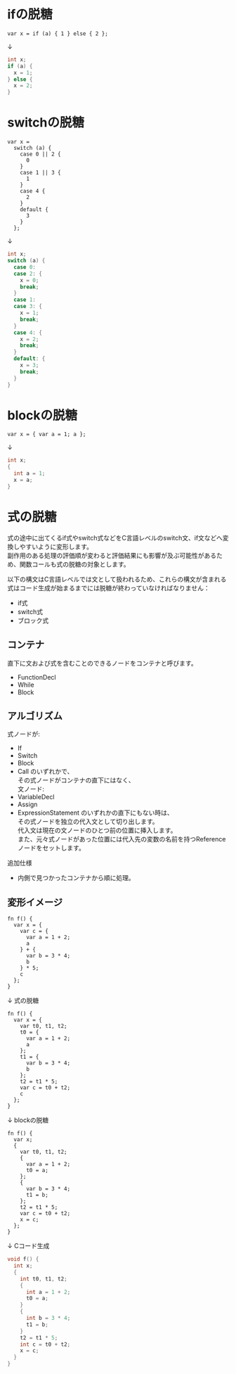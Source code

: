 # ifの脱糖
```
var x = if (a) { 1 } else { 2 };
```
↓
```c
int x;
if (a) {
  x = 1;
} else {
  x = 2;
}
```

# switchの脱糖
```
var x =
  switch (a) {
    case 0 || 2 {
      0
    }
    case 1 || 3 {
      1
    }
    case 4 {
      2
    }
    default {
      3
    }
  };
```
↓
```c
int x;
switch (a) {
  case 0:
  case 2: {
    x = 0;
    break;
  }
  case 1:
  case 3: {
    x = 1;
    break;
  }
  case 4: {
    x = 2;
    break;
  }
  default: {
    x = 3;
    break;
  }
}
```

# blockの脱糖
```
var x = { var a = 1; a };
```
↓
```c
int x;
{
  int a = 1;
  x = a;
}
```

# 式の脱糖
式の途中に出てくるif式やswitch式などをC言語レベルのswitch文、if文などへ変換しやすいように変形します。  
副作用のある処理の評価順が変わると評価結果にも影響が及ぶ可能性があるため、関数コールも式の脱糖の対象とします。  

以下の構文はC言語レベルでは文として扱われるため、これらの構文が含まれる式はコード生成が始まるまでには脱糖が終わっていなければなりません：
- if式
- switch式
- ブロック式

## コンテナ
直下に文および式を含むことのできるノードをコンテナと呼びます。  
- FunctionDecl
- While
- Block

## アルゴリズム
式ノードが:  
- If
- Switch
- Block
- Call
のいずれかで、  
その式ノードがコンテナの直下にはなく、  
文ノード:  
- VariableDecl
- Assign
- ExpressionStatement
のいずれかの直下にもない時は、  
その式ノードを独立の代入文として切り出します。  
代入文は現在の文ノードのひとつ前の位置に挿入します。  
また、元々式ノードがあった位置には代入先の変数の名前を持つReferenceノードをセットします。  

追加仕様  
- 内側で見つかったコンテナから順に処理。

## 変形イメージ
```
fn f() {
  var x = {
    var c = {
      var a = 1 + 2;
      a
    } + {
      var b = 3 * 4;
      b
    } * 5;
    c
  };
}
```
↓ 式の脱糖
```
fn f() {
  var x = {
    var t0, t1, t2;
    t0 = {
      var a = 1 + 2;
      a
    };
    t1 = {
      var b = 3 * 4;
      b
    };
    t2 = t1 * 5;
    var c = t0 + t2;
    c
  };
}
```
↓ blockの脱糖
```
fn f() {
  var x;
  {
    var t0, t1, t2;
    {
      var a = 1 + 2;
      t0 = a;
    };
    {
      var b = 3 * 4;
      t1 = b;
    };
    t2 = t1 * 5;
    var c = t0 + t2;
    x = c;
  };
}
```
↓ Cコード生成
```c
void f() {
  int x;
  {
    int t0, t1, t2;
    {
      int a = 1 + 2;
      t0 = a;
    }
    {
      int b = 3 * 4;
      t1 = b;
    }
    t2 = t1 * 5;
    int c = t0 + t2;
    x = c;
  }
}
```
